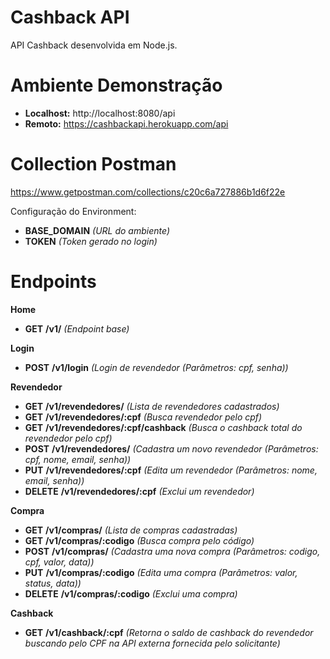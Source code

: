 # Cashback API
API Cashback desenvolvida em Node.js.

# Ambiente Demonstração
- **Localhost:** http://localhost:8080/api
- **Remoto:** https://cashbackapi.herokuapp.com/api

# Collection Postman
https://www.getpostman.com/collections/c20c6a727886b1d6f22e

Configuração do Environment:
- **BASE_DOMAIN** *(URL do ambiente)*
- **TOKEN** *(Token gerado no login)*

# Endpoints
**Home**
- **GET**  **/v1/** *(Endpoint base)*

**Login**
- **POST**  **/v1/login** *(Login de revendedor (Parâmetros: cpf, senha))*

**Revendedor**
- **GET**    **/v1/revendedores/** *(Lista de revendedores cadastrados)*
- **GET**    **/v1/revendedores/:cpf** *(Busca revendedor pelo cpf)*
- **GET**    **/v1/revendedores/:cpf/cashback** *(Busca o cashback total do revendedor pelo cpf)*
- **POST**   **/v1/revendedores/** *(Cadastra um novo revendedor (Parâmetros: cpf, nome, email, senha))*
- **PUT**    **/v1/revendedores/:cpf** *(Edita um revendedor (Parâmetros: nome, email, senha))*
- **DELETE**  **/v1/revendedores/:cpf** *(Exclui um revendedor)*

**Compra**
- **GET**    **/v1/compras/** *(Lista de compras cadastradas)* 
- **GET**    **/v1/compras/:codigo** *(Busca compra pelo código)*
- **POST**   **/v1/compras/** *(Cadastra uma nova compra (Parâmetros: codigo, cpf, valor, data))*
- **PUT**    **/v1/compras/:codigo** *(Edita uma compra (Parâmetros: valor, status, data))*
- **DELETE**  **/v1/compras/:codigo** *(Exclui uma compra)*

**Cashback**
- **GET**  **/v1/cashback/:cpf** *(Retorna o saldo de cashback do revendedor buscando pelo CPF na API externa fornecida pelo solicitante)*

&nbsp;
&nbsp;
